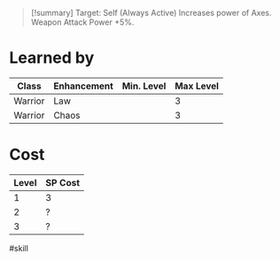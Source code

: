 >[!summary]
>Target: Self (Always Active)
>Increases power of Axes.
>Weapon Attack Power +5%.
# Learned by
| Class   | Enhancement | Min. Level | Max Level |
| ------- | ----------- | ---------- | --------- |
| Warrior | Law         |            | 3         |
| Warrior | Chaos       |            | 3         |
# Cost
| Level | SP Cost |
| ----- | ------- |
| 1     | 3       |
| 2     | ?       |
| 3     | ?       |

#skill 